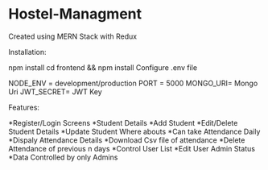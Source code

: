 # Hostel-Managment

Created using MERN Stack with Redux

Installation:

npm install
cd frontend && npm install
Configure .env file

NODE_ENV = development/production
PORT = 5000
MONGO_URI= Mongo Uri
JWT_SECRET= JWT Key


Features:

*Register/Login Screens
*Student Details
*Add Student
*Edit/Delete Student Details
*Update Student Where abouts
*Can take Attendance Daily
*Dispaly Attendance Details
*Download Csv file of attendance
*Delete Attendance of previous n days
*Control User List
*Edit User Admin Status
*Data Controlled by only Admins
